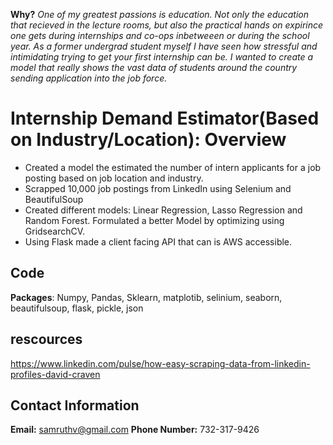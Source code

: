 **Why?**
*One of my greatest passions is education. Not only the education that recieved in the lecture rooms, but also the practical hands on expirince one gets during internships and co-ops inbetweeen or during the school year. As a former undergrad student myself I have seen how stressful and intimidating trying to get your first internship can be. I wanted to create a model that really shows the vast data of students around the country sending application into the job force.*
# Internship Demand Estimator(Based on Industry/Location): Overview
- Created a model the estimated the number of intern applicants for a job posting based on job location and industry.
- Scrapped 10,000 job postings from LinkedIn using Selenium and BeautifulSoup
- Created different models: Linear Regression, Lasso Regression and Random Forest. Formulated a better Model by optimizing using GridsearchCV.
- Using Flask made a client facing API that can is AWS accessible.

## Code
**Packages**: Numpy, Pandas, Sklearn, matplotib, selinium, seaborn, beautifulsoup, flask, pickle, json 


## rescources

https://www.linkedin.com/pulse/how-easy-scraping-data-from-linkedin-profiles-david-craven

## Contact Information

**Email:** samruthv@gmail.com
**Phone Number:** 732-317-9426
